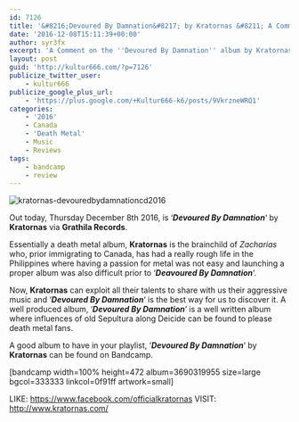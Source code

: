 ```yaml
---
id: 7126
title: '&#8216;Devoured By Damnation&#8217; by Kratornas &#8211; A Comment'
date: '2016-12-08T15:11:39+00:00'
author: syr3fx
excerpt: 'A Comment on the ''Devoured By Damnation'' album by Kratornas (2016).'
layout: post
guid: 'http://kultur666.com/?p=7126'
publicize_twitter_user:
    - kultur666
publicize_google_plus_url:
    - 'https://plus.google.com/+Kultur666-k6/posts/9VkrzneWRQ1'
categories:
    - '2016'
    - Canada
    - 'Death Metal'
    - Music
    - Reviews
tags:
    - bandcamp
    - review
---
```


![kratornas-devouredbydamnationcd2016](http://localhost:8080/wp-content/uploads/2016/12/kratornas-devouredbydamnationcd2016.jpg)

Out today, Thursday December 8th 2016, is ‘***Devoured By Damnation***‘ by **Kratornas** via **Grathila Records**.

Essentially a death metal album, **Kratornas** is the brainchild of *Zacharias* who, prior immigrating to Canada, has had a really rough life in the Philippines where having a passion for metal was not easy and launching a proper album was also difficult prior to ‘***Deavoured By Damnation***‘.

Now, **Kratornas** can exploit all their talents to share with us their aggressive music and ‘***Devoured By Damnation***‘ is the best way for us to discover it. A well produced album, ‘***Devoured By Damnation***‘ is a well written album where influences of old Sepultura along Deicide can be found to please death metal fans.

A good album to have in your playlist, ‘***Devoured By Damnation***‘ by **Kratornas** can be found on Bandcamp.

\[bandcamp width=100% height=472 album=3690319955 size=large bgcol=333333 linkcol=0f91ff artwork=small\]

LIKE: <https://www.facebook.com/officialkratornas>
VISIT: <http://www.kratornas.com/>